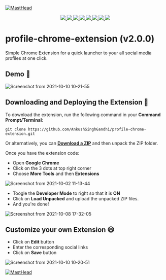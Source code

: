[![MastHead](https://raw.githubusercontent.com/ankushsinghgandhi/template-project-repo/main/header.jpg)](https://ankushsinghgandhi.github.io)
<p align="center">
  <a href="https://ankushsinghgandhi.github.io">
    <img src="https://img.shields.io/badge/Website-3b5998?style=flat-square&logo=google-chrome&logoColor=white" />
  </a>
  <a href="http://twitter.com/ankushsgandhi">
    <img src="https://img.shields.io/badge/-Twitter-blue?style=flat-square&logo=twitter&logoColor=white" />
  </a>
   <a href="https://www.linkedin.com/in/ankush-singh-gandhi-2487771aa/">
    <img src="https://img.shields.io/badge/-LinkedIn-0e76a8?style=flat-square&logo=Linkedin&logoColor=white" />
  </a>
  <a href="https://dev.to/@ankushsinghgandhi">
    <img src="https://img.shields.io/badge/-Dev.to-grey?style=flat-square&logo=dev.to&logoColor=white"/>
  </a>
  <a href="https://stackoverflow.com/users/13790266/ankush-singh">
    <img src="https://img.shields.io/badge/-Stackoverflow-orange?style=flat-square&logo=stackoverflow&logoColor=white"/>
  </a>
  <a href="https://leetcode.com/ankushsinghgandhi/">
    <img src="https://img.shields.io/badge/-Leetcode-yellow?style=flat-square&logo=Leetcode&logoColor=white"/>
  </a>
    <a href="https://www.hackerrank.com/ankushsgandhi">
    <img src="https://img.shields.io/badge/-HackerRank-green?style=flat-square&logo=Hackerrank&logoColor=white"/>
  </a>
    <a href="https://www.hackerearth.com/@bhanusinghank">
    <img src="https://img.shields.io/badge/-Hackerearth-purple?style=flat-square&logo=Hackerearth&logoColor=white"/>
  </a>
</p>

# profile-chrome-extension (v2.0.0)
Simple Chrome Extension for a quick launcher to your all social media profiles at one click.

## Demo :purple_heart:

![Screenshot from 2021-10-10 10-21-55](https://user-images.githubusercontent.com/55637484/136682853-0f87ae50-88a1-47e9-b95e-95dff4b64165.png)

## Downloading and Deploying the Extension :eyes:

To download the extension, run the following command in your __Command Prompt/Terminal__:

```
git clone https://github.com/AnkushSinghGandhi/profile-chrome-extension.git
```

Or alternatively, you can [__Download a ZIP__](https://github.com/AnkushSinghGandhi/profile-chrome-extension/archive/refs/heads/main.zip) and then unpack the ZIP folder.

Once you have the extension code:

* Open __Google Chrome__
* Click on the 3 dots at top right corner
* Choose __More Tools__ and then __Extensions__

![Screenshot from 2021-10-02 11-13-44](https://user-images.githubusercontent.com/55637484/135705139-dad510e2-6109-46f5-acaa-1b82da1fc5bb.png)

* Toogle the __Developer Mode__ to right so that it is __ON__ 
* Click on __Load Unpacked__ and upload the unpacked ZIP files.
* And you're done! 

![Screenshot from 2021-10-08 17-32-05](https://user-images.githubusercontent.com/55637484/136553728-082dfb4f-ceaf-42be-9dfa-4375708c4188.png)

## Customize your own Extension :smiley:

* Click on __Edit__ button
* Enter the corresponding social links
* Click on __Save__ button

![Screenshot from 2021-10-10 10-20-51](https://user-images.githubusercontent.com/55637484/136683070-67aeecaa-6157-4329-8f24-c82a80b80a94.png)

[![MastHead](https://raw.githubusercontent.com/ankushsinghgandhi/template-project-repo/main/footer.jpg)](https://www.buymeacoffee.com/ankushsingh)
